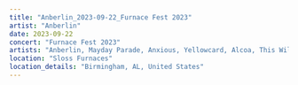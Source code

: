 ```yaml
---
title: "Anberlin_2023-09-22_Furnace Fest 2023"
artist: "Anberlin"
date: 2023-09-22
concert: "Furnace Fest 2023"
artists: "Anberlin, Mayday Parade, Anxious, Yellowcard, Alcoa, This Wild Life"
location: "Sloss Furnaces"
location_details: "Birmingham, AL, United States"
---
```


